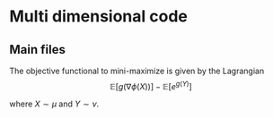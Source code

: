 # Multi dimensional code

## Main files
The objective functional to mini-maximize is given by the Lagrangian
$$
\mathbb{E} \left[ g(\nabla \phi(X)) \right] - \mathbb{E}\left[ e^{g(Y)} \right] 
$$

where $X \sim \mu$ and $Y \sim \nu$.
